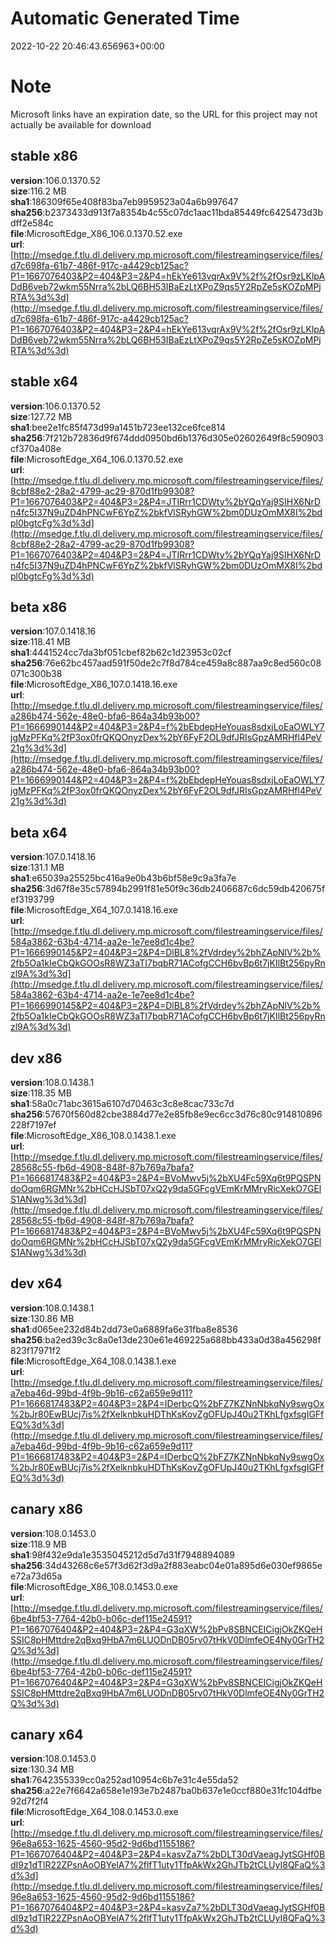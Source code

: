 # Automatic Generated Time
2022-10-22 20:46:43.656963+00:00

# Note
Microsoft links have an expiration date, so the URL for this project may not actually be available for download

## stable x86
**version**:106.0.1370.52  
**size**:116.2 MB  
**sha1**:186309f65e408f83ba7eb9959523a04a6b997647  
**sha256**:b2373433d913f7a8354b4c55c07dc1aac11bda85449fc6425473d3bdff2e584c  
**file**:MicrosoftEdge_X86_106.0.1370.52.exe  
**url**:[http://msedge.f.tlu.dl.delivery.mp.microsoft.com/filestreamingservice/files/d7c698fa-61b7-486f-917c-a4429cb125ac?P1=1667076403&P2=404&P3=2&P4=hEkYe613vqrAx9V%2f%2fOsr9zLKlpADdB6veb72wkm55Nrra%2bLQ6BH53IBaEzLtXPoZ9qs5Y2RpZe5sKOZpMPjRTA%3d%3d](http://msedge.f.tlu.dl.delivery.mp.microsoft.com/filestreamingservice/files/d7c698fa-61b7-486f-917c-a4429cb125ac?P1=1667076403&P2=404&P3=2&P4=hEkYe613vqrAx9V%2f%2fOsr9zLKlpADdB6veb72wkm55Nrra%2bLQ6BH53IBaEzLtXPoZ9qs5Y2RpZe5sKOZpMPjRTA%3d%3d)  

## stable x64
**version**:106.0.1370.52  
**size**:127.72 MB  
**sha1**:bee2e1fc85f473d99a1451b723ee132ce6fce814  
**sha256**:7f212b72836d9f674ddd0950bd6b1376d305e02602649f8c590903cf370a408e  
**file**:MicrosoftEdge_X64_106.0.1370.52.exe  
**url**:[http://msedge.f.tlu.dl.delivery.mp.microsoft.com/filestreamingservice/files/8cbf88e2-28a2-4799-ac29-870d1fb99308?P1=1667076403&P2=404&P3=2&P4=JTIRrr1CDWty%2bYQqYaj9SIHX6NrDn4fc5I37N9uZD4hPNCwF6YpZ%2bkfVlSRyhGW%2bm0DUzOmMX8I%2bdpl0bgtcFg%3d%3d](http://msedge.f.tlu.dl.delivery.mp.microsoft.com/filestreamingservice/files/8cbf88e2-28a2-4799-ac29-870d1fb99308?P1=1667076403&P2=404&P3=2&P4=JTIRrr1CDWty%2bYQqYaj9SIHX6NrDn4fc5I37N9uZD4hPNCwF6YpZ%2bkfVlSRyhGW%2bm0DUzOmMX8I%2bdpl0bgtcFg%3d%3d)  

## beta x86
**version**:107.0.1418.16  
**size**:118.41 MB  
**sha1**:4441524cc7da3bf051cbef82b62c1d23953c02cf  
**sha256**:76e62bc457aad591f50de2c7f8d784ce459a8c887aa9c8ed560c08071c300b38  
**file**:MicrosoftEdge_X86_107.0.1418.16.exe  
**url**:[http://msedge.f.tlu.dl.delivery.mp.microsoft.com/filestreamingservice/files/a286b474-562e-48e0-bfa6-864a34b93b00?P1=1666990144&P2=404&P3=2&P4=f%2bEbdepHeYouas8sdxjLoEaOWLY7jgMzPFKq%2fP3ox0frQKQOnyzDex%2bY6FyF2OL9dfJRIsGpzAMRHfl4PeV21g%3d%3d](http://msedge.f.tlu.dl.delivery.mp.microsoft.com/filestreamingservice/files/a286b474-562e-48e0-bfa6-864a34b93b00?P1=1666990144&P2=404&P3=2&P4=f%2bEbdepHeYouas8sdxjLoEaOWLY7jgMzPFKq%2fP3ox0frQKQOnyzDex%2bY6FyF2OL9dfJRIsGpzAMRHfl4PeV21g%3d%3d)  

## beta x64
**version**:107.0.1418.16  
**size**:131.1 MB  
**sha1**:e65039a25525bc416a9e0b43b6bf58e9c9a3fa7e  
**sha256**:3d67f8e35c57894b2991f81e50f9c36db2406687c6dc59db420675fef3193799  
**file**:MicrosoftEdge_X64_107.0.1418.16.exe  
**url**:[http://msedge.f.tlu.dl.delivery.mp.microsoft.com/filestreamingservice/files/584a3862-63b4-4714-aa2e-1e7ee8d1c4be?P1=1666990145&P2=404&P3=2&P4=DlBL8%2fVdrdey%2bhZApNlV%2b%2fb5Oa1kIeCbQkGOOsR8WZ3aTI7bqbR71ACofgCCH6bvBp6t7jKIlBt256pyRnzl9A%3d%3d](http://msedge.f.tlu.dl.delivery.mp.microsoft.com/filestreamingservice/files/584a3862-63b4-4714-aa2e-1e7ee8d1c4be?P1=1666990145&P2=404&P3=2&P4=DlBL8%2fVdrdey%2bhZApNlV%2b%2fb5Oa1kIeCbQkGOOsR8WZ3aTI7bqbR71ACofgCCH6bvBp6t7jKIlBt256pyRnzl9A%3d%3d)  

## dev x86
**version**:108.0.1438.1  
**size**:118.35 MB  
**sha1**:58a0c71abc3615a6107d70463c3c8e8cac733c7d  
**sha256**:57670f560d82cbe3884d77e2e85fb8e9ec6cc3d76c80c914810896228f7197ef  
**file**:MicrosoftEdge_X86_108.0.1438.1.exe  
**url**:[http://msedge.f.tlu.dl.delivery.mp.microsoft.com/filestreamingservice/files/28568c55-fb6d-4908-848f-87b769a7bafa?P1=1666817483&P2=404&P3=2&P4=BVoMwv5j%2bXU4Fc59Xq6t9PQSPNdoOqm6RGMNr%2bHCcHJSbT07xQ2y9da5GFcgVEmKrMMryRicXekO7GElS1ANwg%3d%3d](http://msedge.f.tlu.dl.delivery.mp.microsoft.com/filestreamingservice/files/28568c55-fb6d-4908-848f-87b769a7bafa?P1=1666817483&P2=404&P3=2&P4=BVoMwv5j%2bXU4Fc59Xq6t9PQSPNdoOqm6RGMNr%2bHCcHJSbT07xQ2y9da5GFcgVEmKrMMryRicXekO7GElS1ANwg%3d%3d)  

## dev x64
**version**:108.0.1438.1  
**size**:130.86 MB  
**sha1**:d065ee232d84b2dd73e0a6889fa6e31fba8e8536  
**sha256**:ba2ed39c3c8a0e13de230e61e469225a688bb433a0d38a456298f823f17971f2  
**file**:MicrosoftEdge_X64_108.0.1438.1.exe  
**url**:[http://msedge.f.tlu.dl.delivery.mp.microsoft.com/filestreamingservice/files/a7eba46d-99bd-4f9b-9b16-c62a659e9d11?P1=1666817483&P2=404&P3=2&P4=IDerbcQ%2bFZ7KZNnNbkqNy9swgOx%2bJr80EwBUcj7is%2fXelknbkuHDThKsKovZgOFUpJ40u2TKhLfgxfsgIGFfEQ%3d%3d](http://msedge.f.tlu.dl.delivery.mp.microsoft.com/filestreamingservice/files/a7eba46d-99bd-4f9b-9b16-c62a659e9d11?P1=1666817483&P2=404&P3=2&P4=IDerbcQ%2bFZ7KZNnNbkqNy9swgOx%2bJr80EwBUcj7is%2fXelknbkuHDThKsKovZgOFUpJ40u2TKhLfgxfsgIGFfEQ%3d%3d)  

## canary x86
**version**:108.0.1453.0  
**size**:118.9 MB  
**sha1**:98f432e9da1e3535045212d5d7d31f7948894089  
**sha256**:34d43268c6e57f3d62f3d9a2f883eabc04e01a895d6e030ef9865ee72a73d65a  
**file**:MicrosoftEdge_X86_108.0.1453.0.exe  
**url**:[http://msedge.f.tlu.dl.delivery.mp.microsoft.com/filestreamingservice/files/6be4bf53-7764-42b0-b06c-def115e24591?P1=1667076404&P2=404&P3=2&P4=G3qXW%2bPv8SBNCEICigjOkZKQeHSSIC8pHMttdre2qBxq9HbA7m6LUODnDB05rv07tHkV0DlmfeOE4Ny0GrTH2Q%3d%3d](http://msedge.f.tlu.dl.delivery.mp.microsoft.com/filestreamingservice/files/6be4bf53-7764-42b0-b06c-def115e24591?P1=1667076404&P2=404&P3=2&P4=G3qXW%2bPv8SBNCEICigjOkZKQeHSSIC8pHMttdre2qBxq9HbA7m6LUODnDB05rv07tHkV0DlmfeOE4Ny0GrTH2Q%3d%3d)  

## canary x64
**version**:108.0.1453.0  
**size**:130.34 MB  
**sha1**:7642355339cc0a252ad10954c6b7e31c4e55da52  
**sha256**:a22e7f6642a658e1e193e7b2487ba0b637e1e0ccf880e31fc104dfbe92d7f2f4  
**file**:MicrosoftEdge_X64_108.0.1453.0.exe  
**url**:[http://msedge.f.tlu.dl.delivery.mp.microsoft.com/filestreamingservice/files/96e8a653-1625-4560-95d2-9d6bd1155186?P1=1667076404&P2=404&P3=2&P4=kasvZa7%2bDLT30dVaeagJytSGHf0BdI9z1dTlR22ZPsnAoOBYelA7%2flfT1uty1TfpAkWx2GhJTb2tCLUyI8QFaQ%3d%3d](http://msedge.f.tlu.dl.delivery.mp.microsoft.com/filestreamingservice/files/96e8a653-1625-4560-95d2-9d6bd1155186?P1=1667076404&P2=404&P3=2&P4=kasvZa7%2bDLT30dVaeagJytSGHf0BdI9z1dTlR22ZPsnAoOBYelA7%2flfT1uty1TfpAkWx2GhJTb2tCLUyI8QFaQ%3d%3d)  


